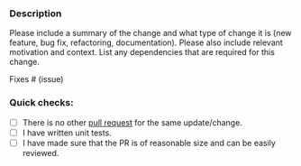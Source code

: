 ### Description

Please include a summary of the change and what type of change it is (new feature, bug fix, refactoring, documentation).
Please also include relevant motivation and context.
List any dependencies that are required for this change.

Fixes # (issue)

### Quick checks:

- [ ] There is no other [pull request](https://github.com/meroxa/conduit-connector-spire-ais/pulls) for the same update/change.
- [ ] I have written unit tests.
- [ ] I have made sure that the PR is of reasonable size and can be easily reviewed.